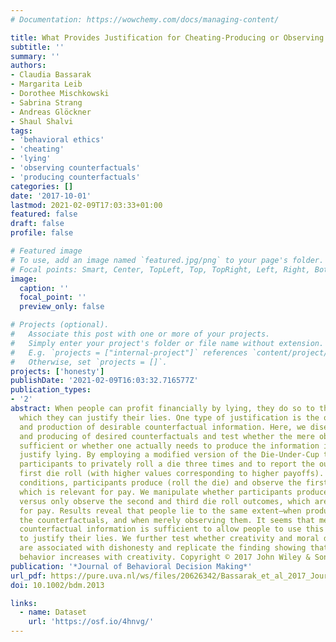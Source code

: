 ```yaml
---
# Documentation: https://wowchemy.com/docs/managing-content/

title: What Provides Justification for Cheating-Producing or Observing Counterfactuals?
subtitle: ''
summary: ''
authors:
- Claudia Bassarak
- Margarita Leib
- Dorothee Mischkowski
- Sabrina Strang
- Andreas Glöckner
- Shaul Shalvi
tags:
- 'behavioral ethics'
- 'cheating'
- 'lying'
- 'observing counterfactuals'
- 'producing counterfactuals'
categories: []
date: '2017-10-01'
lastmod: 2021-02-09T17:03:33+01:00
featured: false
draft: false
profile: false

# Featured image
# To use, add an image named `featured.jpg/png` to your page's folder.
# Focal points: Smart, Center, TopLeft, Top, TopRight, Left, Right, BottomLeft, Bottom, BottomRight.
image:
  caption: ''
  focal_point: ''
  preview_only: false

# Projects (optional).
#   Associate this post with one or more of your projects.
#   Simply enter your project's folder or file name without extension.
#   E.g. `projects = ["internal-project"]` references `content/project/deep-learning/index.md`.
#   Otherwise, set `projects = []`.
projects: ['honesty']
publishDate: '2021-02-09T16:03:32.716577Z'
publication_types:
- '2'
abstract: When people can profit financially by lying, they do so to the extent to
  which they can justify their lies. One type of justification is the observation
  and production of desirable counterfactual information. Here, we disentangle observing
  and producing of desired counterfactuals and test whether the mere observation is
  sufficient or whether one actually needs to produce the information in order to
  justify lying. By employing a modified version of the Die-Under-Cup task, we ask
  participants to privately roll a die three times and to report the outcome of the
  first die roll (with higher values corresponding to higher payoffs). In all three
  conditions, participants produce (roll the die) and observe the first die roll,
  which is relevant for pay. We manipulate whether participants produce and observe
  versus only observe the second and third die roll outcomes, which are both irrelevant
  for pay. Results reveal that people lie to the same extent—when producing and observing
  the counterfactuals, and when merely observing them. It seems that merely observing
  counterfactual information is sufficient to allow people to use this information
  to justify their lies. We further test whether creativity and moral disengagement
  are associated with dishonesty and replicate the finding showing that unethical
  behavior increases with creativity. Copyright © 2017 John Wiley & Sons, Ltd.
publication: '*Journal of Behavioral Decision Making*'
url_pdf: https://pure.uva.nl/ws/files/20626342/Bassarak_et_al_2017_Journal_of_Behavioral_Decision_Making.pdf
doi: 10.1002/bdm.2013

links:
  - name: Dataset
    url: 'https://osf.io/4hnvg/'
---
```

